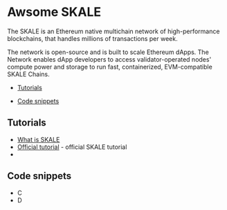 # Awsome SKALE

The SKALE is an Ethereum native multichain network of high-performance blockchains, that handles millions of transactions per week.

The network is open-source and is built to scale Ethereum dApps. The Network enables dApp developers to access validator-operated nodes' compute power and storage to run fast, containerized, EVM-compatible SKALE Chains.

- [Tutorials](#tutorials)

- [Code snippets](#code-snippets)

## Tutorials

* [What is SKALE](https://docs.skale.network/learn/overview)
* [Official tutorial](https://docs.skale.network/learn/) - official SKALE tutorial
* 

## Code snippets

* C
* D
